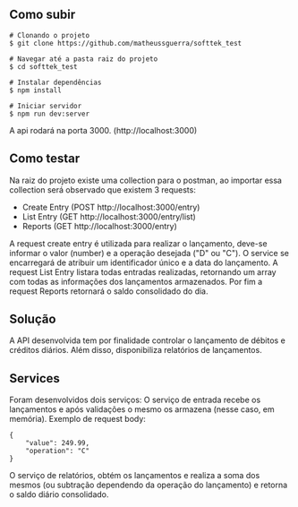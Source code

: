 ## Como subir

```shell
# Clonando o projeto
$ git clone https://github.com/matheussguerra/softtek_test

# Navegar até a pasta raiz do projeto
$ cd softtek_test

# Instalar dependências
$ npm install

# Iniciar servidor
$ npm run dev:server
```

A api rodará na porta 3000. (http://localhost:3000)

## Como testar

Na raiz do projeto existe uma collection para o postman, ao importar essa collection será observado que existem 3 requests:

- Create Entry (POST http://localhost:3000/entry)
- List Entry (GET http://localhost:3000/entry/list)
- Reports (GET http://localhost:3000/entry)

A request create entry é utilizada para realizar o lançamento, deve-se informar o valor (number) e a operação desejada ("D" ou "C"). O service se encarregará de atribuir um identificador único e a data do lançamento.
A request List Entry listara todas entradas realizadas, retornando um array com todas as informações dos lançamentos armazenados.
Por fim a request Reports retornará o saldo consolidado do dia.

## Solução

A API desenvolvida tem por finalidade controlar o lançamento de débitos e créditos diários. Além disso, disponibiliza relatórios de lançamentos.

## Services

Foram desenvolvidos dois serviços:
O serviço de entrada recebe os lançamentos e após validações o mesmo os armazena (nesse caso, em memória).
Exemplo de request body:

```
{
    "value": 249.99,
    "operation": "C"
}
```

O serviço de relatórios, obtém os lançamentos e realiza a soma dos mesmos (ou subtração dependendo da operação do lançamento) e retorna o saldo diário consolidado.

